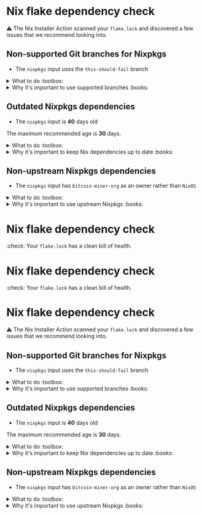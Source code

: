 # Nix flake dependency check

:warning: The Nix Installer Action scanned your `flake.lock` and discovered a few issues that we recommend looking into.

## Non-supported Git branches for Nixpkgs

* The `nixpkgs` input uses the `this-should-fail` branch

<details>
<summary>What to do :toolbox:</summary>
Use one of these branches instead:

* `nixos-22.11`
* `nixos-22.11-small`
* `nixos-unstable`
* `nixos-unstable-small`
* `nixpkgs-22.11-darwin`
* `nixpkgs-unstable`

Here's an example:

```nix
{
  inputs.nixpkgs.url = "github:NixOS/nixpkgs/nixpkgs-unstable";
}
```
</details>

<details>
<summary>Why it's important to use supported branches :books:</summary>
<a href="https://zero-to-nix.com/concepts/nixos">NixOS</a>'s release branches stop receiving updates roughly 7 months after release and then gradually become more and more insecure over time.
Non-release branches receive unpredictable updates and should be avoided as dependencies.
Release branches are also certain to have good <a href="https://zero-to-nix.com/concepts/caching">binary cache</a> coverage, which other branches can't promise.

</details>

## Outdated Nixpkgs dependencies

* The `nixpkgs` input is **40** days old

The maximum recommended age is **30** days.

<details>
<summary>What to do :toolbox:</summary>
Use the [`update-flake-lock`][flake-lock-action] GitHub Action to automate updates:

```yaml
steps:
  - name: Automatically update flake.lock
    uses: DeterminateSystems/update-flake-lock
    with:
      pr-title: "Update flake.lock"        # PR title
      pr-labels: [dependencies, automated] # PR labels
```
</details>

<details>
<summary>Why it's important to keep Nix dependencies up to date :books:</summary>
<a href="https://github.com/NixOS/nixpkgs">Nixpkgs</a> receives a continuous stream of security patches to keep your software and systems secure.
Using outdated revisions of Nixpkgs can inadvertently expose you to software security risks that have been resolved in more recent releases.

</details>

## Non-upstream Nixpkgs dependencies

* The `nixpkgs` input has `bitcoin-miner-org` as an owner rather than `NixOS`

<details>
<summary>What to do :toolbox:</summary>
Use a Nixpkgs dependency from the [`NixOS`][nixos] org.
Here's an example:

```nix
{
  inputs.nixpkgs.url = "github:NixOS/nixpkgs";
}
```

If you need a customized version of Nixpkgs, we recommend that you use [overlays] and per-package [overrides].
</details>

<details>
<summary>Why it's important to use upstream Nixpkgs :books:</summary>
We don't recommend using forked or re-exported versions of Nixpkgs.
While this may be convenient in some cases, it can introduce unexpected behaviors and unwanted security risks.
While <a href="https://github.com/NixOS/nixpkgs">upstream Nixpkgs</a> isn't bulletproof&mdash;nothing in software is!&mdash;it has a wide range of security measures in place, most notably continuous integration testing with <a href="https://hydra.nixos.org/">Hydra</a>, that mitigate a great deal of supply chain risk.

</details>

[flake-lock-action]: https://github.com/determinateSystems/update-flake-lock
[nixos]: https://github.com/nixos
[overlays]: https://nixos.wiki/wiki/Overlays
[overrides]: https://ryantm.github.io/nixpkgs/using/overrides
# Nix flake dependency check

:check: Your `flake.lock` has a clean bill of health.
# Nix flake dependency check

:check: Your `flake.lock` has a clean bill of health.
# Nix flake dependency check

:warning: The Nix Installer Action scanned your `flake.lock` and discovered a few issues that we recommend looking into.

## Non-supported Git branches for Nixpkgs

* The `nixpkgs` input uses the `this-should-fail` branch

<details>
<summary>What to do :toolbox:</summary>
Use one of these branches instead:

* `nixos-22.11`
* `nixos-22.11-small`
* `nixos-unstable`
* `nixos-unstable-small`
* `nixpkgs-22.11-darwin`
* `nixpkgs-unstable`

Here's an example:

```nix
{
  inputs.nixpkgs.url = "github:NixOS/nixpkgs/nixpkgs-unstable";
}
```
</details>

<details>
<summary>Why it's important to use supported branches :books:</summary>
<a href="https://zero-to-nix.com/concepts/nixos">NixOS</a>'s release branches stop receiving updates roughly 7 months after release and then gradually become more and more insecure over time.
Non-release branches receive unpredictable updates and should be avoided as dependencies.
Release branches are also certain to have good <a href="https://zero-to-nix.com/concepts/caching">binary cache</a> coverage, which other branches can't promise.

</details>

## Outdated Nixpkgs dependencies

* The `nixpkgs` input is **40** days old

The maximum recommended age is **30** days.

<details>
<summary>What to do :toolbox:</summary>
Use the [`update-flake-lock`][flake-lock-action] GitHub Action to automate updates:

```yaml
steps:
  - name: Automatically update flake.lock
    uses: DeterminateSystems/update-flake-lock
    with:
      pr-title: "Update flake.lock"        # PR title
      pr-labels: [dependencies, automated] # PR labels
```
</details>

<details>
<summary>Why it's important to keep Nix dependencies up to date :books:</summary>
<a href="https://github.com/NixOS/nixpkgs">Nixpkgs</a> receives a continuous stream of security patches to keep your software and systems secure.
Using outdated revisions of Nixpkgs can inadvertently expose you to software security risks that have been resolved in more recent releases.

</details>

## Non-upstream Nixpkgs dependencies

* The `nixpkgs` input has `bitcoin-miner-org` as an owner rather than `NixOS`

<details>
<summary>What to do :toolbox:</summary>
Use a Nixpkgs dependency from the [`NixOS`][nixos] org.
Here's an example:

```nix
{
  inputs.nixpkgs.url = "github:NixOS/nixpkgs";
}
```

If you need a customized version of Nixpkgs, we recommend that you use [overlays] and per-package [overrides].
</details>

<details>
<summary>Why it's important to use upstream Nixpkgs :books:</summary>
We don't recommend using forked or re-exported versions of Nixpkgs.
While this may be convenient in some cases, it can introduce unexpected behaviors and unwanted security risks.
While <a href="https://github.com/NixOS/nixpkgs">upstream Nixpkgs</a> isn't bulletproof&mdash;nothing in software is!&mdash;it has a wide range of security measures in place, most notably continuous integration testing with <a href="https://hydra.nixos.org/">Hydra</a>, that mitigate a great deal of supply chain risk.

</details>

[flake-lock-action]: https://github.com/determinateSystems/update-flake-lock
[nixos]: https://github.com/nixos
[overlays]: https://nixos.wiki/wiki/Overlays
[overrides]: https://ryantm.github.io/nixpkgs/using/overrides
